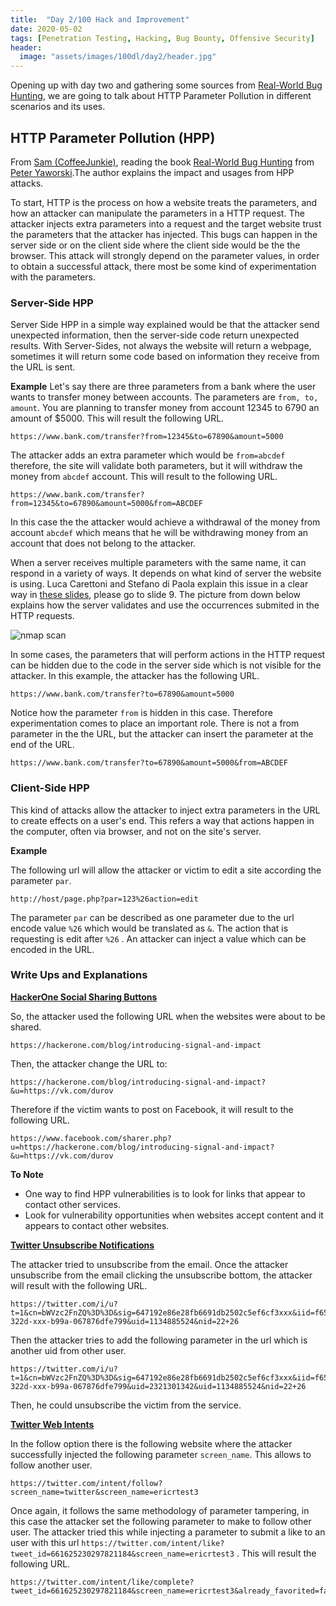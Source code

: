 ```yaml
---
title:  "Day 2/100 Hack and Improvement"
date: 2020-05-02
tags: [Penetration Testing, Hacking, Bug Bounty, Offensive Security]
header: 
  image: "assets/images/100dl/day2/header.jpg"
---
```


Opening up with day two and gathering some sources from [Real-World Bug Hunting](https://www.amazon.com/Real-World-Bug-Hunting-Field-Hacking-ebook/dp/B072SQZ2LG), we are going to talk about HTTP Parameter Pollution in different scenarios and its uses.

## HTTP Parameter Pollution (HPP)
From [Sam (CoffeeJunkie)](https://twitter.com/coffeejunkiee_), reading the book [Real-World Bug Hunting](https://www.amazon.com/Real-World-Bug-Hunting-Field-Hacking-ebook/dp/B072SQZ2LG) from [Peter Yaworski](https://twitter.com/yaworsk).The author explains the impact and usages from HPP attacks. 

To start, HTTP is the process on how a website treats the parameters, and how an attacker can manipulate the parameters in a HTTP request. The attacker injects extra parameters into a request and the target website trust the parameters that the attacker has injected. This bugs can happen in the server side or on the client side where the client side would be the the browser. This attack will strongly depend on the parameter values, in order to obtain a successful attack, there most be some kind of experimentation with the parameters. 

### Server-Side HPP
Server Side HPP in a simple way explained would be that the attacker send unexpected information, then the server-side code return unexpected results. With Server-Sides, not always the website will return a webpage, sometimes it will return some code based on information they receive from the URL is sent. 

**Example**
Let's say there are three parameters from a bank where the user wants to transfer money between accounts. The parameters are ```from, to, amount```. You are planning to transfer money from account 12345 to 6790 an amount of $5000. This will result the following URL. 
```
https://www.bank.com/transfer?from=12345&to=67890&amount=5000
```
The attacker adds an extra parameter which would be ```from=abcdef``` therefore, the site will validate both parameters, but it will withdraw the money from ```abcdef``` account. This will result to the following URL. 
```
https://www.bank.com/transfer?from=12345&to=67890&amount=5000&from=ABCDEF
```
In this case the the attacker would achieve a withdrawal of the money from account ```abcdef``` which means that he will be withdrawing money from an account that does not belong to the attacker. 

When a server receives multiple parameters with the same name, it can respond in a variety of ways. It depends on what kind of server the website is using. Luca Carettoni and Stefano di Paola explain this issue in a clear way in [these slides](https://www.slideshare.net/magnologan/appsec-eu09-carettonidipaolav08), please go to slide 9. The picture from down below explains how the server validates and use the occurrences submited in the HTTP requests.

<img src="{{ site.url }}{{ site.baseurl }}/assets/images/100dl/day2/server-ocurrences.jpg" alt="nmap scan">

In some cases, the parameters that will perform actions in the HTTP request can be hidden due to the code in the server side which is not visible for the attacker. In this example, the attacker has the following URL.
```
https://www.bank.com/transfer?to=67890&amount=5000
```
Notice how the parameter ```from``` is hidden in this case. Therefore experimentation comes to place an important role. There is not a from parameter in the the URL, but the attacker can insert the parameter at the end of the URL. 
```
https://www.bank.com/transfer?to=67890&amount=5000&from=ABCDEF
```

### Client-Side HPP

This kind of attacks allow the attacker to inject extra parameters in the URL to create effects on a user's end. This refers a way that actions happen in the computer, often via browser, and not on the site's server. 

**Example**

The following url will allow the attacker or victim to edit a site according the parameter ```par```.
```
http://host/page.php?par=123%26action=edit
```
The parameter ```par``` can be described as one parameter due to the url encode value ```%26``` which would be translated as ```&```. The action that is requesting is edit after ```%26``` . An attacker can inject a value which can be encoded in the URL. 

### Write Ups and Explanations
[**HackerOne Social Sharing Buttons**](https://www.notion.so/HTTP-Parameter-Pollution-HPP-37ae5666ebfb4bc092cb2be349a2e6c7#4f7e37a7c4544af2b03015794695a04f)

So, the attacker used the following URL when the websites were about to be shared.
```
https://hackerone.com/blog/introducing-signal-and-impact
```
Then, the attacker change the URL to:
```
https://hackerone.com/blog/introducing-signal-and-impact?&u=https://vk.com/durov
```
Therefore if the victim wants to post on Facebook, it will result to the following URL. 
```
https://www.facebook.com/sharer.php?u=https://hackerone.com/blog/introducing-signal-and-impact?&u=https://vk.com/durov
```

**To Note**
- One way to find HPP vulnerabilities is to look for links that appear to contact other services.
- Look for vulnerability opportunities when websites accept content and it appears to contact other websites.

[**Twitter Unsubscribe Notifications**](https://www.notion.so/HTTP-Parameter-Pollution-HPP-37ae5666ebfb4bc092cb2be349a2e6c7#3308ffc808964e0296998f8f7fa1f222)

The attacker tried to unsubscribe from the email. Once the attacker unsubscribe from the email clicking the unsubscribe bottom, the attacker will result with the following URL. 
```
https://twitter.com/i/u?t=1&cn=bWVzc2FnZQ%3D%3D&sig=647192e86e28fb6691db2502c5ef6cf3xxx&iid=f6529edf-322d-xxx-b99a-067876dfe799&uid=1134885524&nid=22+26
```
Then the attacker tries to add the following parameter in the url which is another uid from other user. 
```
https://twitter.com/i/u?t=1&cn=bWVzc2FnZQ%3D%3D&sig=647192e86e28fb6691db2502c5ef6cf3xxx&iid=f6529edf-322d-xxx-b99a-067876dfe799&uid=2321301342&uid=1134885524&nid=22+26
```
Then, he could unsubscribe the victim from the service. 

[**Twitter Web Intents**](https://ericrafaloff.com/parameter-tampering-attack-on-twitter-web-intents/)

In the follow option there is the following website where the attacker successfully injected the following parameter ```screen_name```. This allows to follow another user.

```
https://twitter.com/intent/follow?screen_name=twitter&screen_name=ericrtest3
```
Once again, it follows the same methodology of parameter tampering, in this case the attacker set the following parameter to make to follow other user. The attacker tried this while injecting a parameter to submit a like to an user with this url ```https://twitter.com/intent/like?tweet_id=661625230297821184&screen_name=ericrtest3``` . This will result the following URL. 
```
https://twitter.com/intent/like/complete?tweet_id=661625230297821184&screen_name=ericrtest3&already_favorited=false
```
